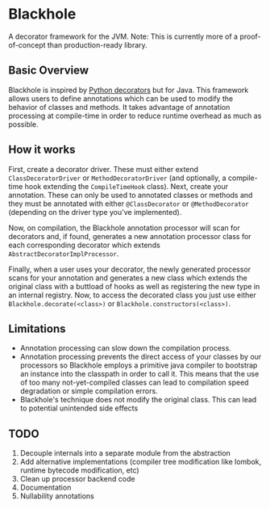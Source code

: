 # Blackhole
A decorator framework for the JVM. Note: This is currently more of a proof-of-concept than production-ready library.

## Basic Overview
Blackhole is inspired by [Python decorators](https://en.wikipedia.org/wiki/Python_syntax_and_semantics#Decorators)
but for Java. This framework allows users to define annotations which can be used to modify the behavior of
classes and methods. It takes advantage of annotation processing at compile-time in order to reduce runtime
overhead as much as possible.

## How it works
First, create a decorator driver. These must either extend `ClassDecoratorDriver` or `MethodDecoratorDriver` 
(and optionally, a compile-time hook extending the `CompileTimeHook` class). Next, create your annotation.
These can only be used to annotated classes or methods and they must be annotated with either `@ClassDecorator`
or `@MethodDecorator` (depending on the driver type you've implemented). 

Now, on compilation, the Blackhole annotation processor will scan for decorators and, if found, generates
a new annotation processor class for each corresponding decorator which extends `AbstractDecoratorImplProcessor`.

Finally, when a user uses your decorator, the newly generated processor scans for your annotation and generates
a new class which extends the original class with a buttload of hooks as well as registering the new type in an
internal registry. Now, to access the decorated class you just use either `Blackhole.decorate(<class>)` or 
`Blackhole.constructors(<class>)`.

## Limitations
* Annotation processing can slow down the compilation process.
* Annotation processing prevents the direct access of your classes by our processors so Blackhole employs a
primitive java compiler to bootstrap an instance into the classpath in order to call it. This means that the
use of too many not-yet-compiled classes can lead to compilation speed degradation or simple compilation errors.
* Blackhole's technique does not modify the original class. This can lead to potential unintended side effects

## TODO
1) Decouple internals into a separate module from the abstraction
2) Add alternative implementations (compiler tree modification like lombok, runtime bytecode modification, etc)
3) Clean up processor backend code
4) Documentation
5) Nullability annotations
